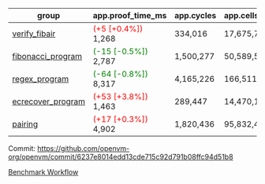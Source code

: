 | group | app.proof_time_ms | app.cycles | app.cells_used | leaf.proof_time_ms | leaf.cycles | leaf.cells_used |
| -- | -- | -- | -- | -- | -- | -- |
| [verify_fibair](https://github.com/openvm-org/openvm/blob/benchmark-results/benchmarks-pr/1550/verify_fibair-6237e8014edd13cde715c92d791b08ffc94d51b8.md) |<span style='color: red'>(+5 [+0.4%])</span> 1,268 |  334,016 |  17,675,786 |- | - | - |
| [fibonacci_program](https://github.com/openvm-org/openvm/blob/benchmark-results/benchmarks-pr/1550/fibonacci-6237e8014edd13cde715c92d791b08ffc94d51b8.md) |<span style='color: green'>(-15 [-0.5%])</span> 2,787 |  1,500,277 |  50,589,503 |- | - | - |
| [regex_program](https://github.com/openvm-org/openvm/blob/benchmark-results/benchmarks-pr/1550/regex-6237e8014edd13cde715c92d791b08ffc94d51b8.md) |<span style='color: green'>(-64 [-0.8%])</span> 8,317 |  4,165,226 |  166,511,152 |- | - | - |
| [ecrecover_program](https://github.com/openvm-org/openvm/blob/benchmark-results/benchmarks-pr/1550/ecrecover-6237e8014edd13cde715c92d791b08ffc94d51b8.md) |<span style='color: red'>(+53 [+3.8%])</span> 1,463 |  289,447 |  14,470,186 |- | - | - |
| [pairing](https://github.com/openvm-org/openvm/blob/benchmark-results/benchmarks-pr/1550/pairing-6237e8014edd13cde715c92d791b08ffc94d51b8.md) |<span style='color: red'>(+17 [+0.3%])</span> 4,902 |  1,820,436 |  95,832,407 |- | - | - |


Commit: https://github.com/openvm-org/openvm/commit/6237e8014edd13cde715c92d791b08ffc94d51b8

[Benchmark Workflow](https://github.com/openvm-org/openvm/actions/runs/14200444359)
